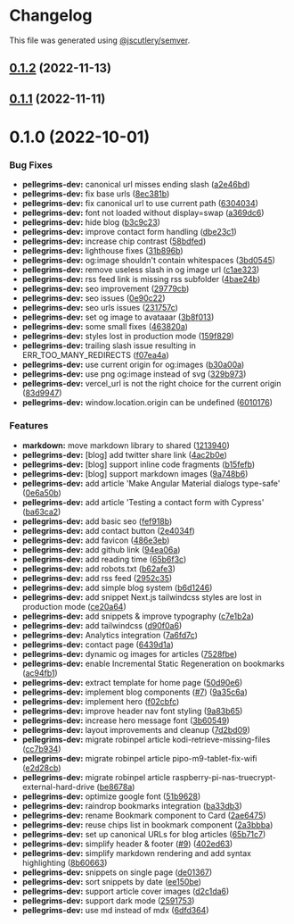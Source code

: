 # Changelog

This file was generated using [@jscutlery/semver](https://github.com/jscutlery/semver).

## [0.1.2](https://github.com/robinpellegrims/pellegrims/compare/pellegrims-dev-0.1.1...pellegrims-dev-0.1.2) (2022-11-13)

## [0.1.1](https://github.com/robinpellegrims/pellegrims/compare/pellegrims-dev-0.1.0...pellegrims-dev-0.1.1) (2022-11-11)

# 0.1.0 (2022-10-01)

### Bug Fixes

- **pellegrims-dev:** canonical url misses ending slash ([a2e46bd](https://github.com/robinpellegrims/pellegrims/commit/a2e46bdf02bd23dd9907510c21d452741aa2a20b))
- **pellegrims-dev:** fix base urls ([8ec381b](https://github.com/robinpellegrims/pellegrims/commit/8ec381b5ae381bcb3280e0ed6b13d9053a7203ee))
- **pellegrims-dev:** fix canonical url to use current path ([6304034](https://github.com/robinpellegrims/pellegrims/commit/6304034fae12800147ce62da8e982697393f643a))
- **pellegrims-dev:** font not loaded without display=swap ([a369dc6](https://github.com/robinpellegrims/pellegrims/commit/a369dc6d994efe721e9437ef988cb3742e53836a))
- **pellegrims-dev:** hide blog ([b3c9c23](https://github.com/robinpellegrims/pellegrims/commit/b3c9c23c49adb4ef3b35036dd852d3b728fb7d89))
- **pellegrims-dev:** improve contact form handling ([dbe23c1](https://github.com/robinpellegrims/pellegrims/commit/dbe23c1757dc32ca305394922042790591f51d53))
- **pellegrims-dev:** increase chip contrast ([58bdfed](https://github.com/robinpellegrims/pellegrims/commit/58bdfed17fb7b4b687460f76142eed50890c436c))
- **pellegrims-dev:** lighthouse fixes ([31b896b](https://github.com/robinpellegrims/pellegrims/commit/31b896bf2b64db36db502a2caabbe510f2e9c44e))
- **pellegrims-dev:** og:image shouldn't contain whitespaces ([3bd0545](https://github.com/robinpellegrims/pellegrims/commit/3bd054577ae8c0e1a3d72e7934f02bcd93e2c607))
- **pellegrims-dev:** remove useless slash in og image url ([c1ae323](https://github.com/robinpellegrims/pellegrims/commit/c1ae323b13bc8f3ea4396c61f8b90c0aed95a992))
- **pellegrims-dev:** rss feed link is missing rss subfolder ([4bae24b](https://github.com/robinpellegrims/pellegrims/commit/4bae24b4c1e9f80f2c3d3215787bc85ff09a19d8))
- **pellegrims-dev:** seo improvement ([29779cb](https://github.com/robinpellegrims/pellegrims/commit/29779cb6b117185d807a0e70628838186f2579c4))
- **pellegrims-dev:** seo issues ([0e90c22](https://github.com/robinpellegrims/pellegrims/commit/0e90c2202132d2c01a174646ab8ffbc9ae61ab82))
- **pellegrims-dev:** seo urls issues ([231757c](https://github.com/robinpellegrims/pellegrims/commit/231757cef1781bd78d082121b82faec0286597e5))
- **pellegrims-dev:** set og image to avataaar ([3b8f013](https://github.com/robinpellegrims/pellegrims/commit/3b8f0139b4d131cac2cde844a0b74e8e5ae712bf))
- **pellegrims-dev:** some small fixes ([463820a](https://github.com/robinpellegrims/pellegrims/commit/463820acf1c6bdcc32df62d3aba995e1192a4796))
- **pellegrims-dev:** styles lost in production mode ([159f829](https://github.com/robinpellegrims/pellegrims/commit/159f829b8199901de37c5e7fb74ebad15de6815f))
- **pellegrims-dev:** trailing slash issue resulting in ERR_TOO_MANY_REDIRECTS ([f07ea4a](https://github.com/robinpellegrims/pellegrims/commit/f07ea4a0c4164fc4ba57f210dbc4e9c89edaa129))
- **pellegrims-dev:** use current origin for og:images ([b30a00a](https://github.com/robinpellegrims/pellegrims/commit/b30a00a59560a566b825cef1bc4196af28a45fc1))
- **pellegrims-dev:** use png og:image instead of svg ([329b973](https://github.com/robinpellegrims/pellegrims/commit/329b973bbeba13eca461db45ad7c4f4d7435d982))
- **pellegrims-dev:** vercel_url is not the right choice for the current origin ([83d9947](https://github.com/robinpellegrims/pellegrims/commit/83d99471db0066419844736ec56557bbaeb8d459))
- **pellegrims-dev:** window.location.origin can be undefined ([6010176](https://github.com/robinpellegrims/pellegrims/commit/6010176b5852e9a559f36f3cd0fb78b22aef321b))

### Features

- **markdown:** move markdown library to shared ([1213940](https://github.com/robinpellegrims/pellegrims/commit/1213940aac87511ea7c9a65fec8de26303140231))
- **pellegrims-dev:** [blog] add twitter share link ([4ac2b0e](https://github.com/robinpellegrims/pellegrims/commit/4ac2b0ebcf2000b0b969d5bbdabc9a8e97cf8c98))
- **pellegrims-dev:** [blog] support inline code fragments ([b15fefb](https://github.com/robinpellegrims/pellegrims/commit/b15fefbe72331198510c2749e1c1bf8d28743878))
- **pellegrims-dev:** [blog] support markdown images ([9a748b6](https://github.com/robinpellegrims/pellegrims/commit/9a748b64e2b9a48d92767014c5ce7a4dc02f81d1))
- **pellegrims-dev:** add article 'Make Angular Material dialogs type-safe' ([0e6a50b](https://github.com/robinpellegrims/pellegrims/commit/0e6a50bc6d39e848aba79fac80119716713c759c))
- **pellegrims-dev:** add article 'Testing a contact form with Cypress' ([ba63ca2](https://github.com/robinpellegrims/pellegrims/commit/ba63ca2b0db6d2ebd9d8dfc55dcccddd18b94e0c))
- **pellegrims-dev:** add basic seo ([fef918b](https://github.com/robinpellegrims/pellegrims/commit/fef918ba92bebdd5fe3ec78bff75f63b3106041d))
- **pellegrims-dev:** add contact button ([2e4034f](https://github.com/robinpellegrims/pellegrims/commit/2e4034ff25a3c4e0696aa64c2cc2cadcc3fb4fb6))
- **pellegrims-dev:** add favicon ([486e3eb](https://github.com/robinpellegrims/pellegrims/commit/486e3eb7fb2719fa53c8dc401bd903fa027c4320))
- **pellegrims-dev:** add github link ([94ea06a](https://github.com/robinpellegrims/pellegrims/commit/94ea06a83e15224eb09e27902168ab9ab16e6117))
- **pellegrims-dev:** add reading time ([65b6f3c](https://github.com/robinpellegrims/pellegrims/commit/65b6f3cdfa4d61a270e11d06eced3cf2b46c4165))
- **pellegrims-dev:** add robots.txt ([b62afe3](https://github.com/robinpellegrims/pellegrims/commit/b62afe39d80ffe694aa7d972fae2f0275e5dfa25))
- **pellegrims-dev:** add rss feed ([2952c35](https://github.com/robinpellegrims/pellegrims/commit/2952c35a4cb176edfb98ba57a5029633500273f4))
- **pellegrims-dev:** add simple blog system ([b6d1246](https://github.com/robinpellegrims/pellegrims/commit/b6d1246a4687c49eb3b9549eb7652c77b188c881))
- **pellegrims-dev:** add snippet Next.js tailwindcss styles are lost in production mode ([ce20a64](https://github.com/robinpellegrims/pellegrims/commit/ce20a64b1695175bb7ea0ac1053d44a7dcbcb12f))
- **pellegrims-dev:** add snippets & improve typography ([c7e1b2a](https://github.com/robinpellegrims/pellegrims/commit/c7e1b2aad10f0e21ea5a5d1339834a18863022b5))
- **pellegrims-dev:** add tailwindcss ([d90f0a6](https://github.com/robinpellegrims/pellegrims/commit/d90f0a62155931ed3041931688742d414fbc9816))
- **pellegrims-dev:** Analytics integration ([7a6fd7c](https://github.com/robinpellegrims/pellegrims/commit/7a6fd7c4035b16a81a9be0126cec29c1f45c6ec1))
- **pellegrims-dev:** contact page ([6439d1a](https://github.com/robinpellegrims/pellegrims/commit/6439d1aedd63163666198b50f1702aa1b0ec5f04))
- **pellegrims-dev:** dynamic og images for articles ([7528fbe](https://github.com/robinpellegrims/pellegrims/commit/7528fbe964fc92b0f04f0be120a73168cc9a8748))
- **pellegrims-dev:** enable Incremental Static Regeneration on bookmarks ([ac94fb1](https://github.com/robinpellegrims/pellegrims/commit/ac94fb17c51815ac909897003efbe8093490c8ce))
- **pellegrims-dev:** extract template for home page ([50d90e6](https://github.com/robinpellegrims/pellegrims/commit/50d90e69f9f29e6975f7cbdbb4cea270a48d3bf3))
- **pellegrims-dev:** implement blog components ([#7](https://github.com/robinpellegrims/pellegrims/issues/7)) ([9a35c6a](https://github.com/robinpellegrims/pellegrims/commit/9a35c6a880556f38e8eb190f60887197c9614907))
- **pellegrims-dev:** implement hero ([f02cbfc](https://github.com/robinpellegrims/pellegrims/commit/f02cbfc9582a3ff70884192d7eae6abb4ab9caa0))
- **pellegrims-dev:** improve header nav font styling ([9a83b65](https://github.com/robinpellegrims/pellegrims/commit/9a83b65e2fc8fd4f1a4be712f1abda0fbedec2ec))
- **pellegrims-dev:** increase hero message font ([3b60549](https://github.com/robinpellegrims/pellegrims/commit/3b605491378ff7a84e69ed0cdc5cff3ebb9bf357))
- **pellegrims-dev:** layout improvements and cleanup ([7d2bd09](https://github.com/robinpellegrims/pellegrims/commit/7d2bd09ace9553a3decb3af388ba12b8ee80c3be))
- **pellegrims-dev:** migrate robinpel article kodi-retrieve-missing-files ([cc7b934](https://github.com/robinpellegrims/pellegrims/commit/cc7b93416a4e090b2f5a75a9fcc9abe5d1563acf))
- **pellegrims-dev:** migrate robinpel article pipo-m9-tablet-fix-wifi ([e2d28cb](https://github.com/robinpellegrims/pellegrims/commit/e2d28cb69d3588607792403e65359cb611e5c98b))
- **pellegrims-dev:** migrate robinpel article raspberry-pi-nas-truecrypt-external-hard-drive ([be8678a](https://github.com/robinpellegrims/pellegrims/commit/be8678a03f04595d1ef0d3f0b40445d8884380a8))
- **pellegrims-dev:** optimize google font ([51b9628](https://github.com/robinpellegrims/pellegrims/commit/51b9628d61164f98692142d4e88b51b451ccadf9))
- **pellegrims-dev:** raindrop bookmarks integration ([ba33db3](https://github.com/robinpellegrims/pellegrims/commit/ba33db3ef69500968ad0a4bd8b8907dfe3d80a64))
- **pellegrims-dev:** rename Bookmark component to Card ([2ae6475](https://github.com/robinpellegrims/pellegrims/commit/2ae64754363b836c6cf21c10ae10b4afcc3c7301))
- **pellegrims-dev:** reuse chips list in bookmark component ([2a3bbba](https://github.com/robinpellegrims/pellegrims/commit/2a3bbbaf9435e80be38693ce01e3a4bee8f5a4cd))
- **pellegrims-dev:** set up canonical URLs for blog articles ([65b71c7](https://github.com/robinpellegrims/pellegrims/commit/65b71c74270d6e29a3b4a5fc9f5fdbf5ffcfe350))
- **pellegrims-dev:** simplify header & footer ([#9](https://github.com/robinpellegrims/pellegrims/issues/9)) ([402ed63](https://github.com/robinpellegrims/pellegrims/commit/402ed63fffcd0554d32eb4ae31c190d715c2d90e))
- **pellegrims-dev:** simplify markdown rendering and add syntax highlighting ([8b60663](https://github.com/robinpellegrims/pellegrims/commit/8b6066304f3020ced54bf9648ced2fcc613c1d06))
- **pellegrims-dev:** snippets on single page ([de01367](https://github.com/robinpellegrims/pellegrims/commit/de01367064756723218c0b681f72b82305d04e5d))
- **pellegrims-dev:** sort snippets by date ([ee150be](https://github.com/robinpellegrims/pellegrims/commit/ee150beca3b79956fdfceda33481dd3c92fcf2ff))
- **pellegrims-dev:** support article cover images ([d2c1da6](https://github.com/robinpellegrims/pellegrims/commit/d2c1da6d6501f8708ecb9b6770d24986fd651a09))
- **pellegrims-dev:** support dark mode ([2591753](https://github.com/robinpellegrims/pellegrims/commit/2591753cdd82a0aa18f02937d33945d1f6dfa5e8))
- **pellegrims-dev:** use md instead of mdx ([6dfd364](https://github.com/robinpellegrims/pellegrims/commit/6dfd364a7e0b2b1a1227bce7db91a05cd6e2d88e))
